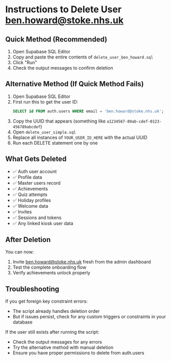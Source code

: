 # Instructions to Delete User ben.howard@stoke.nhs.uk

## Quick Method (Recommended)

1. Open Supabase SQL Editor
2. Copy and paste the entire contents of `delete_user_ben_howard.sql`
3. Click "Run"
4. Check the output messages to confirm deletion

## Alternative Method (If Quick Method Fails)

1. Open Supabase SQL Editor
2. First run this to get the user ID:
   ```sql
   SELECT id FROM auth.users WHERE email = 'ben.howard@stoke.nhs.uk';
   ```
3. Copy the UUID that appears (something like `a1234567-89ab-cdef-0123-456789abcdef`)
4. Open `delete_user_simple.sql`
5. Replace all instances of `YOUR_USER_ID_HERE` with the actual UUID
6. Run each DELETE statement one by one

## What Gets Deleted

- ✅ Auth user account
- ✅ Profile data
- ✅ Master users record
- ✅ Achievements
- ✅ Quiz attempts
- ✅ Holiday profiles
- ✅ Welcome data
- ✅ Invites
- ✅ Sessions and tokens
- ✅ Any linked kiosk user data

## After Deletion

You can now:
1. Invite ben.howard@stoke.nhs.uk fresh from the admin dashboard
2. Test the complete onboarding flow
3. Verify achievements unlock properly

## Troubleshooting

If you get foreign key constraint errors:
- The script already handles deletion order
- But if issues persist, check for any custom triggers or constraints in your database

If the user still exists after running the script:
- Check the output messages for any errors
- Try the alternative method with manual deletion
- Ensure you have proper permissions to delete from auth.users
